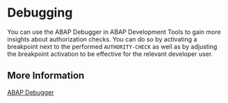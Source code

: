 <!-- loiobb785eec5cab45939ca2f0f51cd48671 -->

# Debugging

You can use the ABAP Debugger in ABAP Development Tools to gain more insights about authorization checks. You can do so by activating a breakpoint next to the performed `AUTHORITY-CHECK` as well as by adjusting the breakpoint activation to be effective for the relevant developer user.



<a name="loiobb785eec5cab45939ca2f0f51cd48671__section_zzy_sn3_bqb"/>

## More Information

[ABAP Debugger](https://help.sap.com/viewer/5371047f1273405bb46725a417f95433/Cloud/en-US/4ec365a66e391014adc9fffe4e204223.html)


